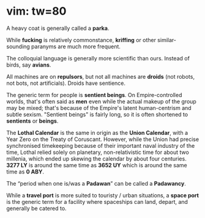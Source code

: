 # vim: tw=80

A heavy coat is generally called a **parka**.

While **fucking** is relatively commonstance, **kriffing** or other
similar-sounding paranyms are much more frequent.

The colloquial language is generally more scientific than ours. Instead of
birds, say **avians**.

All machines are on **repulsors**, but not all machines are **droids** (not
robots, not bots, not artificials). Droids have sentience.

The generic term for people is **sentient beings**. On Empire-controlled worlds,
that's often said as **men** even while the actual makeup of the group may be
mixed; that's because of the Empire's latent human-centrism and subtle sexism.
"Sentient beings" is fairly long, so it is often shortened to **sentients** or
**beings**.

The **Lothal Calendar** is the same in origin as the **Union Calendar**, with a
Year Zero on the Treaty of Coruscant. However, while the Union had precise
synchronised timekeeping because of their important naval industry of the time,
Lothal relied solely on planetary, non-relativistic time for about two millenia,
which ended up skewing the calendar by about four centuries. **3277 LY** is
around the same time as **3652 UY** which is around the same time as **0 ABY**.

The “period when one is/was a **Padawan**” can be called a **Padawancy**.

While a **travel port** is more suited to touristy / urban situations, a **space
port** is the generic term for a facility where spaceships can land, depart, and
generally be catered to.
